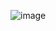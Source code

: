 ![image](https://github.com/Shira-chan3/hololive-ENG-Mini-Website/assets/80535206/6f8ae002-6a6e-4288-89d7-5e4ae5376506)
